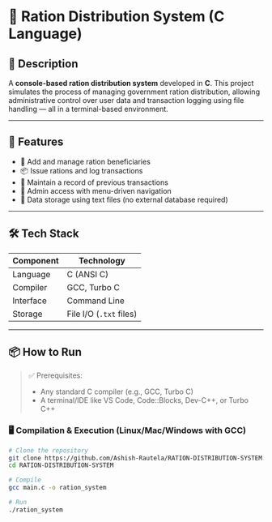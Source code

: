 # 🍚 Ration Distribution System (C Language)

## 📝 Description
A **console-based ration distribution system** developed in **C**. This project simulates the process of managing government ration distribution, allowing administrative control over user data and transaction logging using file handling — all in a terminal-based environment.

---

## 🚀 Features
- 👤 Add and manage ration beneficiaries
- 📦 Issue rations and log transactions
- 🧾 Maintain a record of previous transactions
- 🔐 Admin access with menu-driven navigation
- 💾 Data storage using text files (no external database required)

---

## 🛠️ Tech Stack

| Component     | Technology       |
|---------------|------------------|
| Language      | C (ANSI C)       |
| Compiler      | GCC, Turbo C     |
| Interface     | Command Line     |
| Storage       | File I/O (`.txt` files)

---

## 📦 How to Run

> ✅ Prerequisites:
> - Any standard C compiler (e.g., GCC, Turbo C)
> - A terminal/IDE like VS Code, Code::Blocks, Dev-C++, or Turbo C++

### 🖥️ Compilation & Execution (Linux/Mac/Windows with GCC)

```bash
# Clone the repository
git clone https://github.com/Ashish-Rautela/RATION-DISTRIBUTION-SYSTEM.git
cd RATION-DISTRIBUTION-SYSTEM

# Compile
gcc main.c -o ration_system

# Run
./ration_system
